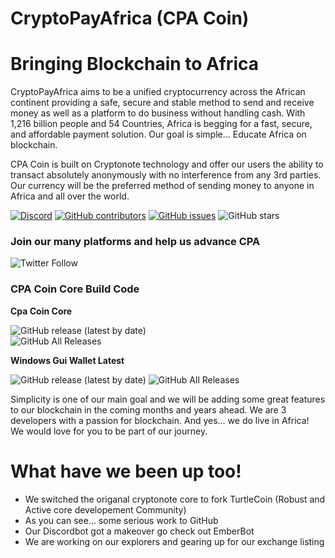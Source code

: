 # CryptoPayAfrica (CPA Coin)
# Bringing Blockchain to Africa

CryptoPayAfrica aims to be a unified cryptocurrency across the African continent providing a safe, secure and stable method to send and receive money as well as a platform to do business without handling cash. With 1,216 billion people and 54 Countries, Africa is begging for a fast, secure, and affordable payment solution. Our goal is simple… Educate Africa on blockchain.

CPA Coin is built on Cryptonote technology and offer our users the ability to transact absolutely anonymously with no interference from any 3rd parties.
Our currency will be the preferred method of sending money to anyone in Africa and all over the world. 

[![Discord](https://img.shields.io/discord/471645937606066176?label=CryptoPayAfrica%20Discord)](https://discord.gg/HmTCVbS) [![GitHub contributors](https://img.shields.io/github/contributors-anon/devafrica/cpacoin?label=Contributors)](https://github.com/devafrica/cpacoin/graphs/contributors) [![GitHub issues](https://img.shields.io/github/issues/devafrica/cpacoin?label=Issues)](https://github.com/devafrica/cpacoin/issues) ![GitHub stars](https://img.shields.io/github/stars/devafrica/cpacoin?label=Github%20Stars)

### Join our many platforms and help us advance CPA 
![Twitter Follow](https://img.shields.io/twitter/follow/cpacoin1?style=social)
### CPA Coin Core Build Code

**Cpa Coin Core**

![GitHub release (latest by date)](https://img.shields.io/github/v/release/devafrica/cpacoin)  
![GitHub All Releases](https://img.shields.io/github/downloads/devafrica/cpacoin/total)
  
  **Windows Gui Wallet Latest**

![GitHub release (latest by date)](https://img.shields.io/github/v/release/devafrica/cpa-wallet-proton)
![GitHub All Releases](https://img.shields.io/github/downloads/devafrica/cpa-wallet-proton/total)

Simplicity is one of our main goal and we will be adding some great features to our blockchain in the coming months and years ahead. We are 3 developers with a passion for blockchain. And yes… we do live in Africa!  
We would love for you to be part of our journey.
# What have we been up too!

  - We switched the origanal cryptonote core to fork TurtleCoin (Robust and Active core developement Community)
  - As you can see... some serious work to GitHub
  - Our Discordbot got a makeover go check out EmberBot
  - We are working on our explorers and gearing up for our exchange listing


